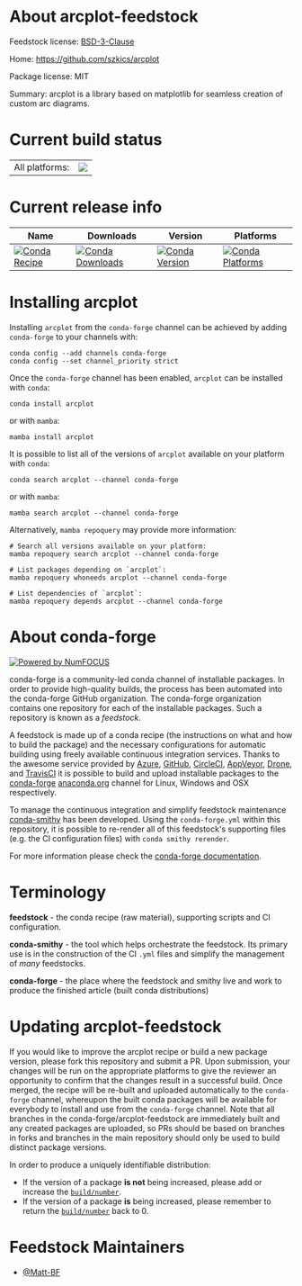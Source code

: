 About arcplot-feedstock
=======================

Feedstock license: [BSD-3-Clause](https://github.com/conda-forge/arcplot-feedstock/blob/main/LICENSE.txt)

Home: https://github.com/szkics/arcplot

Package license: MIT

Summary: arcplot is a library based on matplotlib for seamless creation of custom arc diagrams.

Current build status
====================


<table><tr><td>All platforms:</td>
    <td>
      <a href="https://dev.azure.com/conda-forge/feedstock-builds/_build/latest?definitionId=23659&branchName=main">
        <img src="https://dev.azure.com/conda-forge/feedstock-builds/_apis/build/status/arcplot-feedstock?branchName=main">
      </a>
    </td>
  </tr>
</table>

Current release info
====================

| Name | Downloads | Version | Platforms |
| --- | --- | --- | --- |
| [![Conda Recipe](https://img.shields.io/badge/recipe-arcplot-green.svg)](https://anaconda.org/conda-forge/arcplot) | [![Conda Downloads](https://img.shields.io/conda/dn/conda-forge/arcplot.svg)](https://anaconda.org/conda-forge/arcplot) | [![Conda Version](https://img.shields.io/conda/vn/conda-forge/arcplot.svg)](https://anaconda.org/conda-forge/arcplot) | [![Conda Platforms](https://img.shields.io/conda/pn/conda-forge/arcplot.svg)](https://anaconda.org/conda-forge/arcplot) |

Installing arcplot
==================

Installing `arcplot` from the `conda-forge` channel can be achieved by adding `conda-forge` to your channels with:

```
conda config --add channels conda-forge
conda config --set channel_priority strict
```

Once the `conda-forge` channel has been enabled, `arcplot` can be installed with `conda`:

```
conda install arcplot
```

or with `mamba`:

```
mamba install arcplot
```

It is possible to list all of the versions of `arcplot` available on your platform with `conda`:

```
conda search arcplot --channel conda-forge
```

or with `mamba`:

```
mamba search arcplot --channel conda-forge
```

Alternatively, `mamba repoquery` may provide more information:

```
# Search all versions available on your platform:
mamba repoquery search arcplot --channel conda-forge

# List packages depending on `arcplot`:
mamba repoquery whoneeds arcplot --channel conda-forge

# List dependencies of `arcplot`:
mamba repoquery depends arcplot --channel conda-forge
```


About conda-forge
=================

[![Powered by
NumFOCUS](https://img.shields.io/badge/powered%20by-NumFOCUS-orange.svg?style=flat&colorA=E1523D&colorB=007D8A)](https://numfocus.org)

conda-forge is a community-led conda channel of installable packages.
In order to provide high-quality builds, the process has been automated into the
conda-forge GitHub organization. The conda-forge organization contains one repository
for each of the installable packages. Such a repository is known as a *feedstock*.

A feedstock is made up of a conda recipe (the instructions on what and how to build
the package) and the necessary configurations for automatic building using freely
available continuous integration services. Thanks to the awesome service provided by
[Azure](https://azure.microsoft.com/en-us/services/devops/), [GitHub](https://github.com/),
[CircleCI](https://circleci.com/), [AppVeyor](https://www.appveyor.com/),
[Drone](https://cloud.drone.io/welcome), and [TravisCI](https://travis-ci.com/)
it is possible to build and upload installable packages to the
[conda-forge](https://anaconda.org/conda-forge) [anaconda.org](https://anaconda.org/)
channel for Linux, Windows and OSX respectively.

To manage the continuous integration and simplify feedstock maintenance
[conda-smithy](https://github.com/conda-forge/conda-smithy) has been developed.
Using the ``conda-forge.yml`` within this repository, it is possible to re-render all of
this feedstock's supporting files (e.g. the CI configuration files) with ``conda smithy rerender``.

For more information please check the [conda-forge documentation](https://conda-forge.org/docs/).

Terminology
===========

**feedstock** - the conda recipe (raw material), supporting scripts and CI configuration.

**conda-smithy** - the tool which helps orchestrate the feedstock.
                   Its primary use is in the construction of the CI ``.yml`` files
                   and simplify the management of *many* feedstocks.

**conda-forge** - the place where the feedstock and smithy live and work to
                  produce the finished article (built conda distributions)


Updating arcplot-feedstock
==========================

If you would like to improve the arcplot recipe or build a new
package version, please fork this repository and submit a PR. Upon submission,
your changes will be run on the appropriate platforms to give the reviewer an
opportunity to confirm that the changes result in a successful build. Once
merged, the recipe will be re-built and uploaded automatically to the
`conda-forge` channel, whereupon the built conda packages will be available for
everybody to install and use from the `conda-forge` channel.
Note that all branches in the conda-forge/arcplot-feedstock are
immediately built and any created packages are uploaded, so PRs should be based
on branches in forks and branches in the main repository should only be used to
build distinct package versions.

In order to produce a uniquely identifiable distribution:
 * If the version of a package **is not** being increased, please add or increase
   the [``build/number``](https://docs.conda.io/projects/conda-build/en/latest/resources/define-metadata.html#build-number-and-string).
 * If the version of a package **is** being increased, please remember to return
   the [``build/number``](https://docs.conda.io/projects/conda-build/en/latest/resources/define-metadata.html#build-number-and-string)
   back to 0.

Feedstock Maintainers
=====================

* [@Matt-BF](https://github.com/Matt-BF/)

